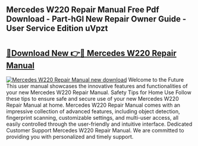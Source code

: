 ## Mercedes W220 Repair Manual Free Pdf Download - Part-hGl New Repair Owner Guide - User Service Edition uVpzt

# <h2><a href="http://bc35549.oget.top/?id=Mercedes+W220+Repair+Manual">🔗Download New 👉🔴 Mercedes W220 Repair Manual</a></h2>

[![Mercedes W220 Repair Manual new download](https://i.imgur.com/5g1atiW.png)](http://bc35549.oget.top/?id=Mercedes+W220+Repair+Manual)
Welcome to the Future This user manual showcases the innovative features and functionalities of your new Mercedes W220 Repair Manual. Safety Tips for Home Use Follow these tips to ensure safe and secure use of your new Mercedes W220 Repair Manual at home. Mercedes W220 Repair Manual comes with an impressive collection of advanced features, including object detection, fingerprint scanning, customizable settings, and multi-user access, all easily controlled through the user-friendly and intuitive interface. Dedicated Customer Support Mercedes W220 Repair Manual. We are committed to providing you with personalized and timely support.
